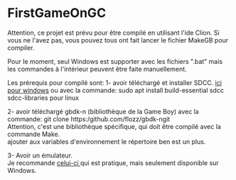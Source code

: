 # FirstGameOnGC

Attention, ce projet est prévu pour être compilé en utilisant l'ide Clion.
Si vous ne l'avez pas, vous pouvez tous ont fait lancer le fichier MakeGB pour compiler.

Pour le moment, seul Windows est supporter avec les fichiers ".bat" mais les commandes à l'intérieur peuvent être faite manuellement.

Les prérequis pour compilé sont:
  1- avoir téléchargé et installer SDCC.
  <a href="https://sourceforge.net/projects/sdcc/files/sdcc-win64/">ici pour windows</a>
    ou avec la commande: sudo apt install build-essential sdcc sdcc-libraries pour linux
  
  2- avoir téléchargé gbdk-n (bibliothèque de la Game Boy) avec la commande: git clone https:/github.com/flozz/gbdk-ngit    
  Attention, c'est une bibliothèque spécifique, qui doit être compilé avec la commande Make.    
  ajouter aux variables d'environnement le répertoire ben est un plus.      
  
  3- Avoir un émulateur.     
  Je recommande <a href="http:/bgb.bircdorg/#downloads">celui-ci </a> qui est pratique, mais seulement disponible sur Windows.
